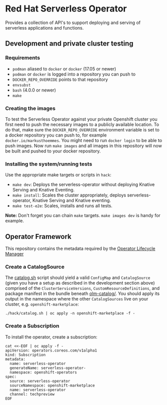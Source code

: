 # Red Hat Serverless Operator

Provides a collection of API's to support deploying and serving of serverless
applications and functions.

## Development and private cluster testing

### Requirements

- `podman` aliased to `docker` or `docker` (17.05 or newer)
- `podman` or `docker` is logged into a repository you can push to
- `DOCKER_REPO_OVERRIDE` points to that repository
- `envsubst`
- `bash` (4.0.0 or newer)
- `make`

### Creating the images

To test the Serverless Operator against your private Openshift cluster you first
need to push the necessary images to a publicly available location. To do that,
make sure the `DOCKER_REPO_OVERRIDE` environment variable is set to a docker
repository you can push to, for example `docker.io/markusthoemmes`. You might
need to run `docker login` to be able to push images. Now run
`make images` and all images in this repository will now be built and
pushed to your docker repository.

### Installing the system/running tests

Use the appropriate make targets or scripts in `hack`:

- `make dev`: Deploys the serverless-operator without deploying Knative Serving and Knative Eventing.
- `make install`: Scales the cluster appropriately, deploys serverless-operator,
  Knative Serving and Knative eventing.
- `make test-e2e`: Scales, installs and runs all tests.

**Note:** Don't forget you can chain `make` targets. `make images dev` is handy
for example.

## Operator Framework

This repository contains the metadata required by the
[Operator Lifecycle Manager](https://github.com/operator-framework/operator-lifecycle-manager)

### Create a CatalogSource

The [catalog.sh](hack/catalog.sh) script should yield a valid `ConfigMap` and
`CatalogSource` (given you have a setup as described in the development section
above) comprised of the `ClusterServiceVersions`, `CustomResourceDefinitions`,
and package manifest in the bundle beneath [olm-catalog/](olm-catalog/). You
should apply its output in the namespace where the other `CatalogSources` live
on your cluster, e.g. `openshift-marketplace`:

```
./hack/catalog.sh | oc apply -n openshift-marketplace -f -
```

### Create a Subscription

To install the operator, create a subscription:

```
cat <<-EOF | oc apply -f -
apiVersion: operators.coreos.com/v1alpha1
kind: Subscription
metadata:
  name: serverless-operator
  generateName: serverless-operator-
  namespace: openshift-operators
spec:
  source: serverless-operator
  sourceNamespace: openshift-marketplace
  name: serverless-operator
  channel: techpreview
EOF
```

